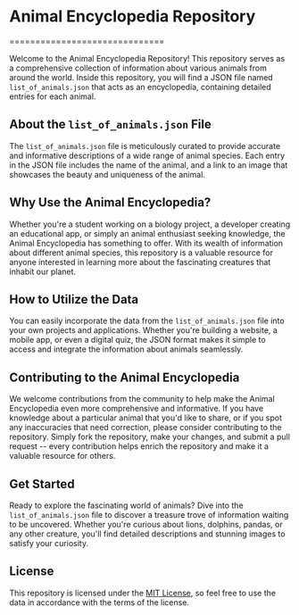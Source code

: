 # Animal Encyclopedia Repository
==============================

Welcome to the Animal Encyclopedia Repository! This repository serves as a comprehensive collection of information about various animals from around the world. Inside this repository, you will find a JSON file named `list_of_animals.json` that acts as an encyclopedia, containing detailed entries for each animal.

About the `list_of_animals.json` File
-----------------------------

The `list_of_animals.json` file is meticulously curated to provide accurate and informative descriptions of a wide range of animal species. Each entry in the JSON file includes the name of the animal, and a link to an image that showcases the beauty and uniqueness of the animal.

Why Use the Animal Encyclopedia?
--------------------------------

Whether you're a student working on a biology project, a developer creating an educational app, or simply an animal enthusiast seeking knowledge, the Animal Encyclopedia has something to offer. With its wealth of information about different animal species, this repository is a valuable resource for anyone interested in learning more about the fascinating creatures that inhabit our planet.

How to Utilize the Data
-----------------------

You can easily incorporate the data from the `list_of_animals.json` file into your own projects and applications. Whether you're building a website, a mobile app, or even a digital quiz, the JSON format makes it simple to access and integrate the information about animals seamlessly.

Contributing to the Animal Encyclopedia
---------------------------------------

We welcome contributions from the community to help make the Animal Encyclopedia even more comprehensive and informative. If you have knowledge about a particular animal that you'd like to share, or if you spot any inaccuracies that need correction, please consider contributing to the repository. Simply fork the repository, make your changes, and submit a pull request -- every contribution helps enrich the repository and make it a valuable resource for others.

Get Started
-----------

Ready to explore the fascinating world of animals? Dive into the `list_of_animals.json` file to discover a treasure trove of information waiting to be uncovered. Whether you're curious about lions, dolphins, pandas, or any other creature, you'll find detailed descriptions and stunning images to satisfy your curiosity.

License
-------

This repository is licensed under the [MIT License](https://github.com/CovenantJunior/list_of_animals#MIT-1-ov-file), so feel free to use the data in accordance with the terms of the license.
